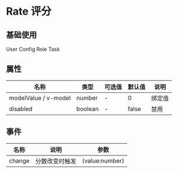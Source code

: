 # Rate 评分

## 基础使用

  <a-tabs v-model="activeName">
    <a-tab-pane label="use" name="first">User</a-tab-pane>
    <a-tab-pane label="config" name="second">Config</a-tab-pane>
    <a-tab-pane label="role" name="third">Role</a-tab-pane>
    <a-tab-pane label="task" name="fourth">Task</a-tab-pane>
  </a-tabs>

## 属性

| 名称                 | 类型    | 可选值 | 默认值 | 说明   |
| -------------------- | ------- | ------ | ------ | ------ |
| modelValue / v-model | number  | -      | 0      | 绑定值 |
| disabled             | boolean | -      | false  | 禁用   |

## 事件

| 名称   | 说明           | 参数           |
| ------ | -------------- | -------------- |
| change | 分数改变时触发 | (value:number) |

<script lang="ts" setup>

import { ref } from 'vue'

const activeName = ref('first')

</script>
